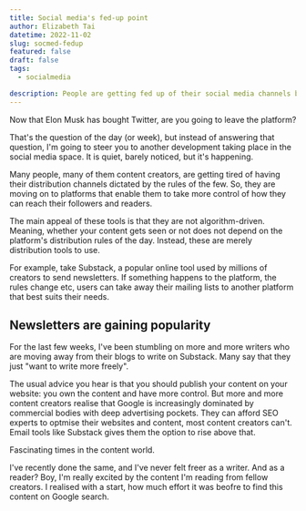 ```yaml
---
title: Social media's fed-up point
author: Elizabeth Tai
datetime: 2022-11-02
slug: socmed-fedup
featured: false
draft: false
tags:
  - socialmedia

description: People are getting fed up of their social media channels being wrecked by the actions of a few.
---
```


Now that Elon Musk has bought Twitter, are you going to leave the platform?

That's the question of the day (or week), but instead of answering that question, I'm going to steer you to another development taking place in the social media space. It is quiet, barely noticed, but it's happening.

Many people, many of them content creators, are getting tired of having their distribution channels dictated by the rules of the few. So, they are moving on to platforms that enable them to take more control of how they can reach their followers and readers.

The main appeal of these tools is that they are not algorithm-driven. Meaning, whether your content gets seen or not does not depend on the platform's distribution rules of the day. Instead, these are merely distribution tools to use.

For example, take Substack, a popular online tool used by millions of creators to send newsletters. If something happens to the platform, the rules change etc, users can take away their mailing lists to another platform that best suits their needs.

## Newsletters are gaining popularity

For the last few weeks, I've been stumbling on more and more writers who are moving away from their blogs to write on Substack. Many say that they just "want to write more freely".

The usual advice you hear is that you should publish your content on your website: you own the content and have more control. But more and more content creators realise that Google is increasingly dominated by commercial bodies with deep advertising pockets. They can afford SEO experts to optmise their websites and content, most content creators can't. Email tools like Substack gives them the option to rise above that.

Fascinating times in the content world.

I've recently done the same, and I've never felt freer as a writer. And as a reader? Boy, I'm really excited by the content I'm reading from fellow creators. I realised with a start, how much effort it was beofre to find this content on Google search.
